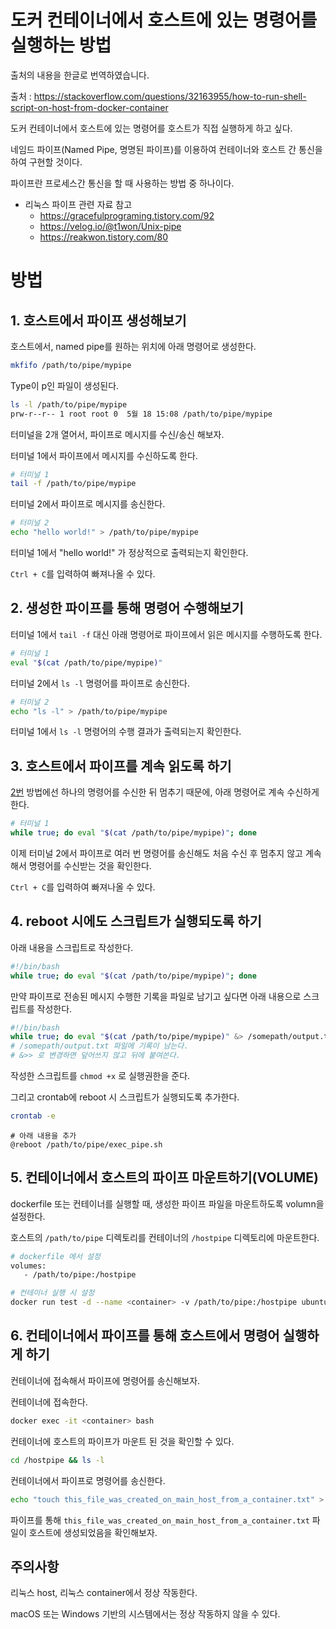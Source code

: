 # 도커 컨테이너에서 호스트에 있는 명령어를 실행하는 방법

출처의 내용을 한글로 번역하였습니다.   

출처 : https://stackoverflow.com/questions/32163955/how-to-run-shell-script-on-host-from-docker-container

도커 컨테이너에서 호스트에 있는 명령어를 호스트가 직접 실행하게 하고 싶다.

네임드 파이프(Named Pipe, 명명된 파이프)를 이용하여 컨테이너와 호스트 간 통신을 하여 구현할 것이다.

파이프란 프로세스간 통신을 할 때 사용하는 방법 중 하나이다.

- 리눅스 파이프 관련 자료 참고
  - https://gracefulprograming.tistory.com/92
  - https://velog.io/@t1won/Unix-pipe
  - https://reakwon.tistory.com/80


# 방법

## 1. 호스트에서 파이프 생성해보기

호스트에서, named pipe를 원하는 위치에 아래 명령어로 생성한다.

```bash
mkfifo /path/to/pipe/mypipe
```

Type이 p인 파일이 생성된다.

```bash
ls -l /path/to/pipe/mypipe
prw-r--r-- 1 root root 0  5월 18 15:08 /path/to/pipe/mypipe
```

터미널을 2개 열어서, 파이프로 메시지를 수신/송신 해보자.

터미널 1에서 파이프에서 메시지를 수신하도록 한다.

```bash
# 터미널 1
tail -f /path/to/pipe/mypipe
```

터미널 2에서 파이프로 메시지를 송신한다.

```bash
# 터미널 2
echo "hello world!" > /path/to/pipe/mypipe
```

터미널 1에서 "hello world!" 가 정상적으로 출력되는지 확인한다.

`Ctrl + C`를 입력하여 빠져나올 수 있다. 

## 2. 생성한 파이프를 통해 명령어 수행해보기

터미널 1에서 `tail -f` 대신 아래 명령어로 파이프에서 읽은 메시지를 수행하도록 한다.

```bash
# 터미널 1
eval "$(cat /path/to/pipe/mypipe)"
```

터미널 2에서 `ls -l` 명령어를 파이프로 송신한다.

```bash
# 터미널 2
echo "ls -l" > /path/to/pipe/mypipe
```

터미널 1에서 `ls -l` 명령어의 수행 결과가 출력되는지 확인한다.

## 3. 호스트에서 파이프를 계속 읽도록 하기

[2번](#2-생성한-파이프를-통해-명령어-수행해보기) 방법에선 하나의 명령어를 수신한 뒤 멈추기 때문에, 아래 명령어로 계속 수신하게 한다.

```bash
# 터미널 1
while true; do eval "$(cat /path/to/pipe/mypipe)"; done
```

이제 터미널 2에서 파이프로 여러 번 명령어를 송신해도 처음 수신 후 멈추지 않고 계속해서 명령어를 수신받는 것을 확인한다.

`Ctrl + C`를 입력하여 빠져나올 수 있다. 

## 4. reboot 시에도 스크립트가 실행되도록 하기

아래 내용을 스크립트로 작성한다.

```bash
#!/bin/bash
while true; do eval "$(cat /path/to/pipe/mypipe)"; done
```

만약 파이프로 전송된 메시지 수행한 기록을 파일로 남기고 싶다면 아래 내용으로 스크립트를 작성한다.

```bash
#!/bin/bash
while true; do eval "$(cat /path/to/pipe/mypipe)" &> /somepath/output.txt; done
# /somepath/output.txt 파일에 기록이 남는다.
# &>> 로 변경하면 덮어쓰지 않고 뒤에 붙여쓴다.
```


작성한 스크립트를 `chmod +x` 로 실행권한을 준다.

그리고 crontab에 reboot 시 스크립트가 실행되도록 추가한다.

```bash
crontab -e
```

```
# 아래 내용을 추가
@reboot /path/to/pipe/exec_pipe.sh
```

## 5. 컨테이너에서 호스트의 파이프 마운트하기(VOLUME)

dockerfile 또는 컨테이너를 실행할 때, 생성한 파이프 파일을 마운트하도록 volumn을 설정한다.

호스트의 `/path/to/pipe` 디렉토리를 컨테이너의 `/hostpipe` 디렉토리에 마운트한다.

```dockerfile
# dockerfile 에서 설정
volumes:
   - /path/to/pipe:/hostpipe
```

```bash
# 컨테이너 실행 시 설정
docker run test -d --name <container> -v /path/to/pipe:/hostpipe ubuntu:20.04 bash
```

## 6. 컨테이너에서 파이프를 통해 호스트에서 명령어 실행하게 하기

컨테이너에 접속해서 파이프에 명령어를 송신해보자.

컨테이너에 접속한다.

```bash
docker exec -it <container> bash
```

컨테이너에 호스트의 파이프가 마운트 된 것을 확인할 수 있다.

```bash
cd /hostpipe && ls -l
```

컨테이너에서 파이프로 명령어를 송신한다.

```bash
echo "touch this_file_was_created_on_main_host_from_a_container.txt" > /hostpipe/mypipe
```

파이프를 통해 `this_file_was_created_on_main_host_from_a_container.txt` 파일이 호스트에 생성되었음을 확인해보자.

## 주의사항

리눅스 host, 리눅스 container에서 정상 작동한다.

macOS 또는 Windows 기반의 시스템에서는 정상 작동하지 않을 수 있다.

